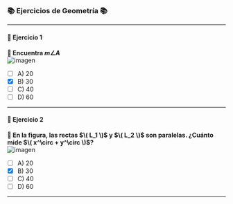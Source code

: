 ### 📚 Ejercicios de Geometría 📚

---

#### **🔢 Ejercicio 1**  
**📝 Encuentra $m\angle A$**  
![imagen](https://github.com/user-attachments/assets/8975dccf-8c94-43bb-af3b-d67698f647f4)

- [ ] A) 20  
- [x] B) 30  
- [ ] C) 40 
- [ ] D) 60  

---

#### **🔢 Ejercicio 2**  
**📝 En la figura, las rectas $\( L_1 \)$ y $\( L_2 \)$ son paralelas. ¿Cuánto mide $\( x^\circ + y^\circ \)$?**  
![imagen](https://github.com/user-attachments/assets/4947bd37-c7fb-445f-b761-0d9d1926bb03)


- [ ] A) 20  
- [x] B) 30  
- [ ] C) 40 
- [ ] D) 60  

---
  
